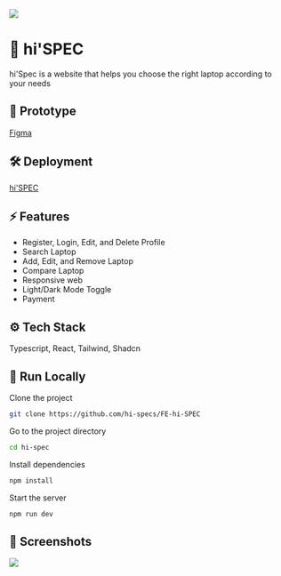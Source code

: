 <img src="https://github.com/hi-specs/FE-hi-SPEC/assets/127754894/8eaa9ccc-4e50-4066-a41f-bd3c481b404d">

# 🚀 hi'SPEC

hi'Spec is a website that helps you choose the right laptop according to your needs

## 🎨 Prototype

[Figma](https://www.figma.com/file/rUcDe4ifIc4HC9ezq7H50k/hi'SPEC?type=design&node-id=0-1&mode=design&t=S1JJZqGRfRZ48JSZ-0)

## 🛠 Deployment

[hi'SPEC](https://hi-spec.vercel.app)

## ⚡️ Features

- Register, Login, Edit, and Delete Profile
- Search Laptop
- Add, Edit, and Remove Laptop
- Compare Laptop
- Responsive web
- Light/Dark Mode Toggle
- Payment

## ⚙️ Tech Stack

Typescript, React, Tailwind, Shadcn

## 🏃 Run Locally

Clone the project

```bash
git clone https://github.com/hi-specs/FE-hi-SPEC
```

Go to the project directory

```bash
cd hi-spec
```

Install dependencies

```bash
npm install
```

Start the server

```bash
npm run dev
```

## 💾 Screenshots

<img src="https://github.com/hi-specs/FE-hi-SPEC/assets/127754894/b36555ed-a238-4211-9adb-b4ea06bee689">

